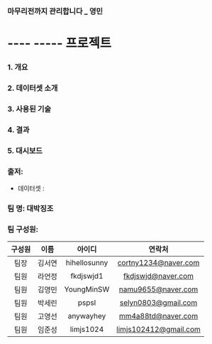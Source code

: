 ### 마무리전까지 관리합니다 _ 영민 

# ---- ----- 프로젝트 


### 1. 개요

### 2. 데이터셋 소개

### 3. 사용된 기술


### 4. 결과


### 5. 대시보드



### 출저: 
- 데이터셋 :



### 팀 명: 대박징조
### 팀 구성원:

|구성원|이름|아이디|연락처|
|:-----:|:-----:|:-----:|:-----:|
|팀장|김서연|hihellosunny|cortny1234@naver.com|
|팀원|라언정|fkdjswjd1|fkdjswjd@naver.com|
|팀원|김영민|YoungMinSW|namu9655@naver.com|
|팀원|박세린|pspsl|selyn0803@gmail.com|
|팀원|고영선|anywayhey|mm4a88td@naver.com|
|팀원|임준성|limjs1024 |limjs102412@gmail.com|



